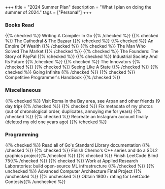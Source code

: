 +++
title = "2024 Summer Plan"
description = "What I plan on doing the summer of 2024."
tags = ["Personal"]
+++



### Books Read
{{% checked %}} Writing A Compiler In Go {{% /checked %}}
{{% checked %}} The Cathedral & The Bazaar {{% /checked %}}
{{% checked %}} An Empire Of Wealth {{% /checked %}}
{{% checked %}} The Man Who Solved The Market {{% /checked %}}
{{% checked %}} The Founders: The Story of PayPal {{% /checked %}}
{{% checked %}} Industrial Society And Its Future {{% /checked %}}
{{% checked %}} The Innovators {{% /checked %}}
{{% checked %}} Seeing Like A State {{% /checked %}}
{{% checked %}} Going Infinite {{% /checked %}}
{{% checked %}} Competitive Programmer's Handbook {{% /checked %}}

### Miscellaneous
{{% checked %}} Visit Roma in the Bay area, see Arpan and other friends (9 day trip) {{% /checked %}}
{{% checked %}} Fix metadata of my photos (out of chronological order, duplicates, annoying me for years) {{% /checked %}}
{{% checked %}} Recreate an Instagram account finally (deleted my old one years ago) {{% /checked %}}

### Programming
{{% checked %}} Read all of Go's Standard Library documentation {{% /checked %}}
{{% checked %}} Finish Cherno's C++ series and do a SDL2 graphics project{{% /checked %}}
{{% checked %}} Finish LeetCode Blind 75{{% /checked %}}
{{% checked %}} Work at Applied Research Laboratories: build open-source ML infrastructure {{% /checked %}}
{{% unchecked %}} Advanced Computer Architecture Final Project {{% /unchecked %}}
{{% unchecked %}} Obtain 1800+ rating for LeetCode Contests{{% /unchecked %}}

